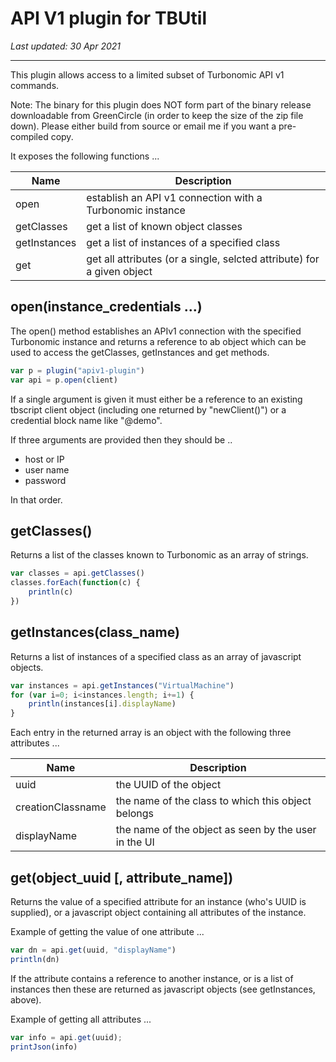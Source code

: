 # API V1 plugin for TBUtil

*Last updated: 30 Apr 2021*

---

This plugin allows access to a limited subset of Turbonomic API v1 commands.

Note: The binary for this plugin does NOT form part of the binary release downloadable from GreenCircle (in order to keep the size of the zip file down). Please either build from source or email me if you want a pre-compiled copy.


It exposes the following functions ...

| Name  | Description                            |
|-------|----------------------------------------|
| open  | establish an API v1 connection with a Turbonomic instance |
| getClasses | get a list of known object classes |
| getInstances | get a list of instances of a specified class |
| get | get all attributes (or a single, selcted attribute) for a given object |

## open(instance_credentials ...)

The open() method establishes an APIv1 connection with the specified Turbonomic instance and returns a reference to ab object which can be used to access the getClasses, getInstances and get methods.


```javascript
var p = plugin("apiv1-plugin")
var api = p.open(client)
```

If a single argument is given it must either be a reference to an existing tbscript client object (including one returned by "newClient()") or a credential block name like "@demo".

If three arguments are provided then they should be ..

- host or IP
- user name
- password

In that order.

## getClasses()

Returns a list of the classes known to Turbonomic as an array of strings.

```javascript
var classes = api.getClasses()
classes.forEach(function(c) {
	println(c)
})
```

## getInstances(class_name)

Returns a list of instances of a specified class as an array of javascript objects.

```javascript
var instances = api.getInstances("VirtualMachine")
for (var i=0; i<instances.length; i+=1) {
	println(instances[i].displayName)
}
```

Each entry in the returned array is an object with the following three attributes ...

| Name | Description |
| ---- | ----------- |
| uuid | the UUID of the object |
| creationClassname | the name of the class to which this object belongs |
| displayName | the name of the object as seen by the user in the UI |

## get(object_uuid [, attribute_name])

Returns the value of a specified attribute for an instance (who's UUID is supplied), or a javascript object containing all attributes of the instance.

Example of getting the value of one attribute ...

```javascript
var dn = api.get(uuid, "displayName")
println(dn)
```

If the attribute contains a reference to another instance, or is a list of instances then these are returned as javascript objects (see getInstances, above).

Example of getting all attributes ...

```javascript
var info = api.get(uuid);
printJson(info)
```
